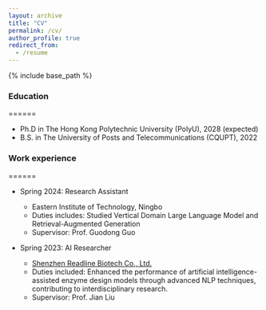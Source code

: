 ```yaml
---
layout: archive
title: "CV"
permalink: /cv/
author_profile: true
redirect_from:
  - /resume
---
```


{% include base_path %}

### Education
======
* Ph.D in The Hong Kong Polytechnic University (PolyU), 2028 (expected)
* B.S. in The University of Posts and Telecommunications (CQUPT), 2022

### Work experience
======
* Spring 2024: Research Assistant
  * Eastern Institute of Technology, Ningbo
  * Duties includes: Studied Vertical Domain Large Language Model and Retrieval-Augmented Generation
  * Supervisor: Prof. Guodong Guo

* Spring 2023: AI Researcher
  * [Shenzhen Readline Biotech Co., Ltd.](https://www.szreadline.com)
  * Duties included: Enhanced the performance of artificial intelligence-assisted enzyme design models through advanced NLP techniques, contributing to interdisciplinary research.
  * Supervisor: Prof. Jian Liu
  
<!-- Skills
======
* Skill 1
* Skill 2
  * Sub-skill 2.1
  * Sub-skill 2.2
  * Sub-skill 2.3
* Skill 3  -->

<!-- Publications -->
<!-- ======  -->
<!--  <ul>{% for post in site.publications reversed %}
    {% include archive-single-cv.html %}
  {% endfor %}</ul>
  
Talks
======
  <ul>{% for post in site.talks reversed %}
    {% include archive-single-talk-cv.html  %}
  {% endfor %}</ul>
  
Teaching
======
  <ul>{% for post in site.teaching reversed %}
    {% include archive-single-cv.html %}
  {% endfor %}</ul>
  
Service and leadership
======
* Currently signed in to 43 different slack teams
-->
